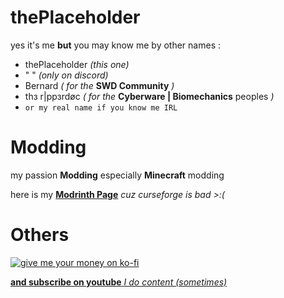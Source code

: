 # thePlaceholder
yes it's me **but** you may know me by other names :
 - thePlaceholder *(this one)*
 - " " *(only on discord)*
 - Bernard *( for the* **SWD Community** *)*
 - thз r|ppзrdøc *( for the* **Cyberware | Biomechanics** peoples *)*
 - `or my real name if you know me IRL`

# Modding
my passion **Modding** especially **Minecraft** modding

here is my **[Modrinth Page](https://modrinth.com/user/thePlaceholder)** *cuz curseforge is bad >:(*

# Others
[![give me your money on ko-fi](https://ko-fi.com/img/githubbutton_sm.svg)](https://ko-fi.com/V7V2OVJRO)

[**and subscribe on youtube** *I do content (sometimes)*](https://www.youtube.com/channel/UCkOEs5_droCVyvaYb45CsYQ)
